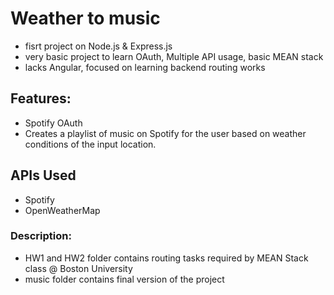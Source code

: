 # Weather to music
- fisrt project on Node.js & Express.js
- very basic project to learn OAuth, Multiple API usage, basic MEAN stack
- lacks Angular, focused on learning backend routing works

## Features:
- Spotify OAuth
- Creates a playlist of music on Spotify for the user based on weather conditions of the input location.

## APIs Used
- Spotify
- OpenWeatherMap

### Description:
- HW1 and HW2 folder contains routing tasks required by MEAN Stack class @ Boston University
- music folder contains final version of the project
